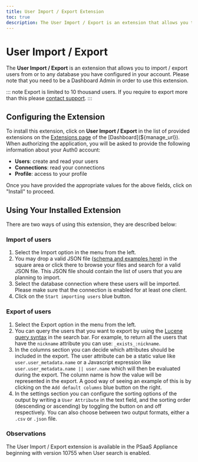 ```yaml
---
title: User Import / Export Extension
toc: true
description: The User Import / Export is an extension that allows you to import / export users from or to any database you have configured in your account.
---
```

# User Import / Export

The __User Import / Export__ is an extension that allows you to import / export users from or to any database you have configured in your account. Please note that you need to be a Dashboard Admin in order to use this extension.

::: note
Export is limited to 10 thousand users. If you require to export more than this please [contact support](${env.DOMAIN_URL_SUPPORT}).
:::

## Configuring the Extension

To install this extension, click on __User Import / Export__ in the list of provided extensions on the [Extensions page](${manage_url}/#/extensions) of the [Dashboard](${manage_url}). When authorizing the application, you will be asked to provide the following information about your Auth0 account:

 - __Users__: create and read your users
 - __Connections__: read your connections
 - __Profile__: access to your profile

Once you have provided the appropriate values for the above fields, click on "Install" to proceed.

## Using Your Installed Extension

There are two ways of using this extension, they are described below:

### Import of users

1. Select the Import option in the menu from the left.
2. You may drop a valid JSON file ([schema and examples here](/tutorials/bulk-importing-users-into-auth0)) in the square area or click there to browse your files and search for a valid JSON file. This JSON file should contain the list of users that you are planning to import.
3. Select the database connection where these users will be imported. Please make sure that the connection is enabled for at least one client.
4. Click on the `Start importing users` blue button.

### Export of users

1. Select the Export option in the menu from the left.
2. You can query the users that you want to export by using the [Lucene query syntax](http://www.lucenetutorial.com/lucene-query-syntax.html) in the search bar. For example, to return all the users that have the `nickname` attribute you can use: `_exists_:nickname`.
3. In the columns section you can decide which attributes should be included in the export. The user attribute can be a static value like `user.user_metadata.name` or a Javascript expression like `user.user_metadata.name || user.name` which will then be evaluated during the export. The column name is how the value will be represented in the export. A good way of seeing an example of this is by clicking on the `Add default columns` blue button on the right.
4. In the settings section you can configure the sorting options of the output by writing a `User Attribute` in the text field, and the sorting order (descending or ascending) by toggling the button on and off respectively. You can also choose between two output formats, either a `.csv` or `.json` file.

### Observations

The User Import / Export extension is available in the PSaaS Appliance beginning with version 10755 when User search is enabled.
